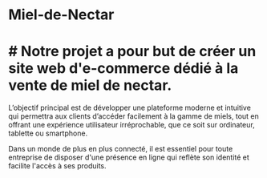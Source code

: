 # Miel-de-Nectar

# # Notre projet a pour but de créer un site web d'e-commerce dédié à la vente de miel de nectar.

L’objectif principal est de développer une plateforme moderne et intuitive qui permettra aux clients d’accéder facilement à la gamme de miels, tout en offrant une expérience utilisateur irréprochable, que ce soit sur ordinateur, tablette ou smartphone.

Dans un monde de plus en plus connecté, il est essentiel pour toute entreprise de disposer d'une présence en ligne qui reflète son identité et facilite l'accès à ses produits.

